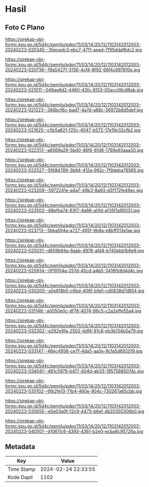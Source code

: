 # Hasil

## Foto C Plano

https://sirekap-obj-formc.kpu.go.id/5d4c/pemilu/pdpr/11/03/14/20/12/1103142012003-20240223-020345--35ecedc3-ebc7-47f1-aeed-7f95ddaf6dc2.jpg

https://sirekap-obj-formc.kpu.go.id/5d4c/pemilu/pdpr/11/03/14/20/12/1103142012003-20240223-020736--f9a54271-3136-4cf4-8f92-66f4c697810e.jpg

https://sirekap-obj-formc.kpu.go.id/5d4c/pemilu/pdpr/11/03/14/20/12/1103142012003-20240223-021011--048ae8d2-4460-43fc-8153-00acc06c88ab.jpg

https://sirekap-obj-formc.kpu.go.id/5d4c/pemilu/pdpr/11/03/14/20/12/1103142012003-20240223-021323--366bcf6c-bad7-4a7d-a88c-56972b8d5def.jpg

https://sirekap-obj-formc.kpu.go.id/5d4c/pemilu/pdpr/11/03/14/20/12/1103142012003-20240223-021625--c5b5a821-f25c-4047-b572-17e19c02cfb2.jpg

https://sirekap-obj-formc.kpu.go.id/5d4c/pemilu/pdpr/11/03/14/20/12/1103142012003-20240223-022313--a8569a29-5bd0-46f4-81d6-1769e93aaa30.jpg

https://sirekap-obj-formc.kpu.go.id/5d4c/pemilu/pdpr/11/03/14/20/12/1103142012003-20240223-022527--5f684789-3b94-412a-992c-7f9deba76565.jpg

https://sirekap-obj-formc.kpu.go.id/5d4c/pemilu/pdpr/11/03/14/20/12/1103142012003-20240223-023209--5972241e-a4a7-49b3-8a93-d3f172fe49ec.jpg

https://sirekap-obj-formc.kpu.go.id/5d4c/pemilu/pdpr/11/03/14/20/12/1103142012003-20240223-023502--88efba74-63f7-4a66-a0fd-af35f1a95031.jpg

https://sirekap-obj-formc.kpu.go.id/5d4c/pemilu/pdpr/11/03/14/20/12/1103142012003-20240223-023713--3bba594a-a727-495f-9b8a-e8bff513e1ae.jpg

https://sirekap-obj-formc.kpu.go.id/5d4c/pemilu/pdpr/11/03/14/20/12/1103142012003-20240223-025031--d859b94a-6aab-4978-afd4-b740ebb1b6e9.jpg

https://sirekap-obj-formc.kpu.go.id/5d4c/pemilu/pdpr/11/03/14/20/12/1103142012003-20240223-025934--0f19104a-257d-45cd-a4b5-3416fb9d4d4c.jpg

https://sirekap-obj-formc.kpu.go.id/5d4c/pemilu/pdpr/11/03/14/20/12/1103142012003-20240223-030200--a5e818b5-c6bd-406f-bfe0-cd0838d7d854.jpg

https://sirekap-obj-formc.kpu.go.id/5d4c/pemilu/pdpr/11/03/14/20/12/1103142012003-20240223-031148--a0050e0c-df78-4074-86c5-c2a2effe55a4.jpg

https://sirekap-obj-formc.kpu.go.id/5d4c/pemilu/pdpr/11/03/14/20/12/1103142012003-20240223-032302--e292e9fa-2502-4df4-91c8-eb3b134b0a79.jpg

https://sirekap-obj-formc.kpu.go.id/5d4c/pemilu/pdpr/11/03/14/20/12/1103142012003-20240223-033147--46ec4956-ce7f-4da5-aa5e-9c1a5d692019.jpg

https://sirekap-obj-formc.kpu.go.id/5d4c/pemilu/pdpr/11/03/14/20/12/1103142012003-20240223-034041--461c5979-b417-404d-ab33-19575885074c.jpg

https://sirekap-obj-formc.kpu.go.id/5d4c/pemilu/pdpr/11/03/14/20/12/1103142012003-20240223-035102--6fb2fe13-71b4-460e-904c-730267a65cbb.jpg

https://sirekap-obj-formc.kpu.go.id/5d4c/pemilu/pdpr/11/03/14/20/12/1103142012003-20240223-035655--e5e03a0f-f2c9-4473-b6ef-db20350306b0.jpg

https://sirekap-obj-formc.kpu.go.id/5d4c/pemilu/pdpr/11/03/14/20/12/1103142012003-20240223-040501--d10611c6-4393-4361-b2e0-ecba8c95726a.jpg


## Metadata

| Key        | Value               |
| ---------- | ------------------- |
| Time Stamp | 2024-02-24 22:33:55 |
| Kode Dapil | 1102                |



